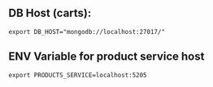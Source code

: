 ## DB Host (carts):

```
export DB_HOST="mongodb://localhost:27017/"
```

## ENV Variable for product service host

```
export PRODUCTS_SERVICE=localhost:5205
```
